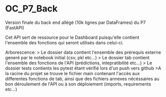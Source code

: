 # OC_P7_Back
Version finale du back end allégé (10k lignes par DataFrames) du P7 (FastAPI)

Cet API sert de ressource pour le Dashboard puisqu'elle contient l'ensemble des fonctions qui seront utilisés dans celui-ci.

Arborescence:
    > Le dossier data contient l'ensemble des prérequis externe generé par le notebook initial (csv, pkl etc...)
    > Le dossier tab contient l'ensemble des fonctions de l'API (prédictions, intepratibilité etc...)
    > Le dossier tests contients les pytest étant vérifié lors d'un push vers github
    >A la racine du projet se trouve le fichier main contenant l'accès aux differentes fonctions de tab, ainsi que des fichiers annexes nécéssaires au bon déroulement de l'API ou à son déploiement (imports, requirements etc...)